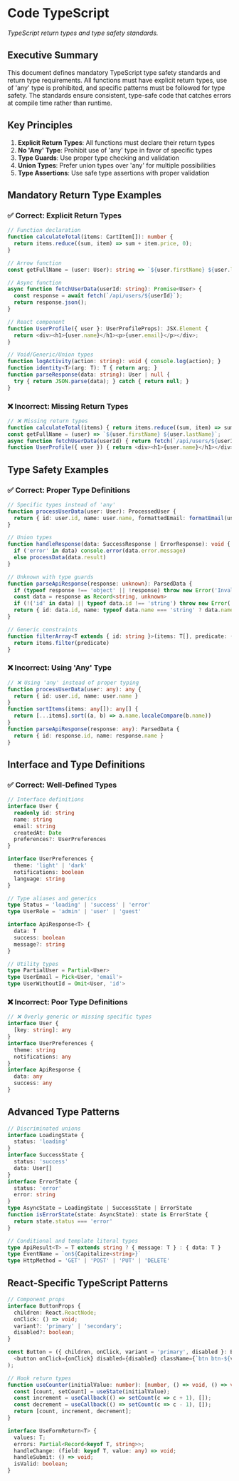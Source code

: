 # Code TypeScript

_TypeScript return types and type safety standards._

<!-- AI_QUICK_REF
Overview: TypeScript type safety and return type requirements
Key Rules: Explicit return types, No 'any' type, Type guards, Union types
Avoid: Missing return types, Using 'any' type, Unsafe type assertions
-->

<!-- RELATED_DOCS
Quality Standards: code-eslint.md (ESLint rules), code-prettier.md (Formatting), code-structure.md (Project structure)
React Patterns: react-patterns.md (Component patterns), react-fundamentals.md (Hook patterns)
Technical Foundation: technical-stack.md (Next.js 15, React 18 config)
-->

## Executive Summary

This document defines mandatory TypeScript type safety standards and return type requirements. All functions must have explicit return types, use of 'any' type is prohibited, and specific patterns must be followed for type safety. The standards ensure consistent, type-safe code that catches errors at compile time rather than runtime.

## Key Principles

1. **Explicit Return Types**: All functions must declare their return types
2. **No 'Any' Type**: Prohibit use of 'any' type in favor of specific types
3. **Type Guards**: Use proper type checking and validation
4. **Union Types**: Prefer union types over 'any' for multiple possibilities
5. **Type Assertions**: Use safe type assertions with proper validation

## Mandatory Return Type Examples

### ✅ Correct: Explicit Return Types

```typescript
// Function declaration
function calculateTotal(items: CartItem[]): number {
  return items.reduce((sum, item) => sum + item.price, 0);
}

// Arrow function
const getFullName = (user: User): string => `${user.firstName} ${user.lastName}`;

// Async function
async function fetchUserData(userId: string): Promise<User> {
  const response = await fetch(`/api/users/${userId}`);
  return response.json();
}

// React component
function UserProfile({ user }: UserProfileProps): JSX.Element {
  return <div><h1>{user.name}</h1><p>{user.email}</p></div>;
}

// Void/Generic/Union types
function logActivity(action: string): void { console.log(action); }
function identity<T>(arg: T): T { return arg; }
function parseResponse(data: string): User | null {
  try { return JSON.parse(data); } catch { return null; }
}
```

### ❌ Incorrect: Missing Return Types

```typescript
// ❌ Missing return types
function calculateTotal(items) { return items.reduce((sum, item) => sum + item.price, 0); }
const getFullName = (user) => `${user.firstName} ${user.lastName}`;
async function fetchUserData(userId) { return fetch(`/api/users/${userId}`).then(r => r.json()); }
function UserProfile({ user }) { return <div><h1>{user.name}</h1></div>; }
```

## Type Safety Examples

### ✅ Correct: Proper Type Definitions

```typescript
// Specific types instead of 'any'
function processUserData(user: User): ProcessedUser {
  return { id: user.id, name: user.name, formattedEmail: formatEmail(user.email) }
}

// Union types
function handleResponse(data: SuccessResponse | ErrorResponse): void {
  if ('error' in data) console.error(data.error.message)
  else processData(data.result)
}

// Unknown with type guards
function parseApiResponse(response: unknown): ParsedData {
  if (typeof response !== 'object' || !response) throw new Error('Invalid format')
  const data = response as Record<string, unknown>
  if (!('id' in data) || typeof data.id !== 'string') throw new Error('Missing ID')
  return { id: data.id, name: typeof data.name === 'string' ? data.name : 'Unknown' }
}

// Generic constraints
function filterArray<T extends { id: string }>(items: T[], predicate: (item: T) => boolean): T[] {
  return items.filter(predicate)
}
```

### ❌ Incorrect: Using 'Any' Type

```typescript
// ❌ Using 'any' instead of proper typing
function processUserData(user: any): any {
  return { id: user.id, name: user.name }
}
function sortItems(items: any[]): any[] {
  return [...items].sort((a, b) => a.name.localeCompare(b.name))
}
function parseApiResponse(response: any): ParsedData {
  return { id: response.id, name: response.name }
}
```

## Interface and Type Definitions

### ✅ Correct: Well-Defined Types

```typescript
// Interface definitions
interface User {
  readonly id: string
  name: string
  email: string
  createdAt: Date
  preferences?: UserPreferences
}

interface UserPreferences {
  theme: 'light' | 'dark'
  notifications: boolean
  language: string
}

// Type aliases and generics
type Status = 'loading' | 'success' | 'error'
type UserRole = 'admin' | 'user' | 'guest'

interface ApiResponse<T> {
  data: T
  success: boolean
  message?: string
}

// Utility types
type PartialUser = Partial<User>
type UserEmail = Pick<User, 'email'>
type UserWithoutId = Omit<User, 'id'>
```

### ❌ Incorrect: Poor Type Definitions

```typescript
// ❌ Overly generic or missing specific types
interface User {
  [key: string]: any
}
interface UserPreferences {
  theme: string
  notifications: any
}
interface ApiResponse {
  data: any
  success: any
}
```

## Advanced Type Patterns

```typescript
// Discriminated unions
interface LoadingState {
  status: 'loading'
}
interface SuccessState {
  status: 'success'
  data: User[]
}
interface ErrorState {
  status: 'error'
  error: string
}
type AsyncState = LoadingState | SuccessState | ErrorState
function isErrorState(state: AsyncState): state is ErrorState {
  return state.status === 'error'
}

// Conditional and template literal types
type ApiResult<T> = T extends string ? { message: T } : { data: T }
type EventName = `on${Capitalize<string>}`
type HttpMethod = 'GET' | 'POST' | 'PUT' | 'DELETE'
```

## React-Specific TypeScript Patterns

```typescript
// Component props
interface ButtonProps {
  children: React.ReactNode;
  onClick: () => void;
  variant?: 'primary' | 'secondary';
  disabled?: boolean;
}

const Button = ({ children, onClick, variant = 'primary', disabled }: ButtonProps): JSX.Element => (
  <button onClick={onClick} disabled={disabled} className={`btn btn-${variant}`}>{children}</button>
);

// Hook return types
function useCounter(initialValue: number): [number, () => void, () => void] {
  const [count, setCount] = useState(initialValue);
  const increment = useCallback(() => setCount(c => c + 1), []);
  const decrement = useCallback(() => setCount(c => c - 1), []);
  return [count, increment, decrement];
}

interface UseFormReturn<T> {
  values: T;
  errors: Partial<Record<keyof T, string>>;
  handleChange: (field: keyof T, value: any) => void;
  handleSubmit: () => void;
  isValid: boolean;
}
```
